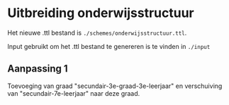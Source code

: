 # Uitbreiding onderwijsstructuur

Het nieuwe .ttl bestand is `./schemes/onderwijsstructuur.ttl`.

Input gebruikt om het .ttl bestand te genereren is te vinden in `./input`

## Aanpassing 1

Toevoeging van graad "secundair-3e-graad-3e-leerjaar" en verschuiving van "secundair-7e-leerjaar" naar deze graad.

